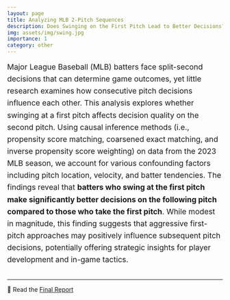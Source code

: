 ```yaml
---
layout: page
title: Analyzing MLB 2-Pitch Sequences
description: Does Swinging on the First Pitch Lead to Better Decisions?
img: assets/img/swing.jpg
importance: 1
category: other
---
```


<div style="margin-bottom: 2rem; font-size: 1.1rem; line-height: 1.6;">
Major League Baseball (MLB) batters face split-second decisions that can determine game outcomes, yet little research examines how consecutive pitch decisions influence each other. This analysis explores whether swinging at a first pitch affects decision quality on the second pitch. Using causal inference methods (i.e., propensity score matching, coarsened exact matching, and inverse propensity score weighting) on data from the 2023 MLB season, we account for various confounding factors including pitch location, velocity, and batter tendencies. The findings reveal that <strong>batters who swing at the first pitch make significantly better decisions on the following pitch compared to those who take the first pitch</strong>. While modest in magnitude, this finding suggests that aggressive first-pitch approaches may positively influence subsequent pitch decisions, potentially offering strategic insights for player development and in-game tactics.
</div>

---

📄 Read the [Final Report](/assets/pdf/causal_swing.pdf)